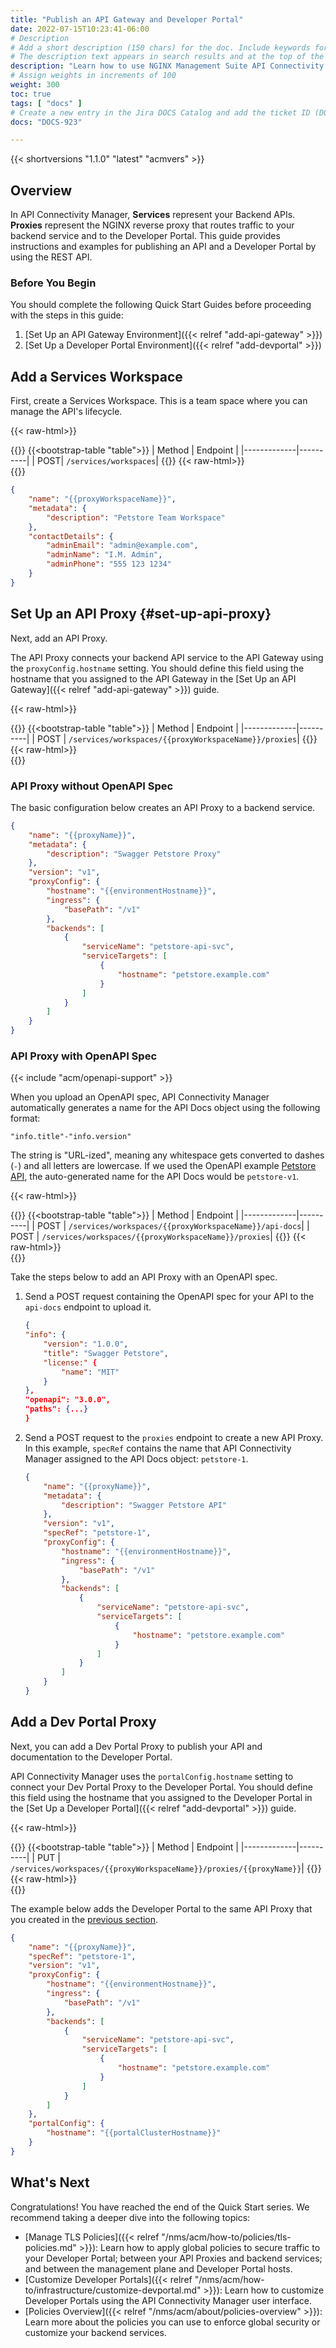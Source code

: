 ```yaml
---
title: "Publish an API Gateway and Developer Portal"
date: 2022-07-15T10:23:41-06:00
# Description
# Add a short description (150 chars) for the doc. Include keywords for SEO. 
# The description text appears in search results and at the top of the doc.
description: "Learn how to use NGINX Management Suite API Connectivity Manager to publish an API Proxy with a Developer Portal."
# Assign weights in increments of 100
weight: 300
toc: true
tags: [ "docs" ]
# Create a new entry in the Jira DOCS Catalog and add the ticket ID (DOCS-<number>) below
docs: "DOCS-923"

---
```


{{< shortversions "1.1.0" "latest" "acmvers" >}}

## Overview

In API Connectivity Manager, **Services** represent your Backend APIs. 
**Proxies** represent the NGINX reverse proxy that routes traffic to your backend service and to the Developer Portal.
This guide provides instructions and examples for publishing an API and a Developer Portal by using the REST API. 

### Before You Begin

You should complete the following Quick Start Guides before proceeding with the steps in this guide:

1. [Set Up an API Gateway Environment]({{< relref "add-api-gateway" >}}) 
1. [Set Up a Developer Portal Environment]({{< relref "add-devportal" >}})

## Add a Services Workspace

First, create a Services Workspace. This is a team space where you can manage the API's lifecycle.

{{< raw-html>}}<div class="table-responsive">{{</raw-html>}}
{{<bootstrap-table "table">}}
| Method      | Endpoint |
|-------------|----------|
| POST| `/services/workspaces`| 
{{</bootstrap-table>}}
{{< raw-html>}}</div>{{</raw-html>}}

```json
{
    "name": "{{proxyWorkspaceName}}",
    "metadata": {
        "description": "Petstore Team Workspace"
    },
    "contactDetails": {
        "adminEmail": "admin@example.com",
        "adminName": "I.M. Admin",
        "adminPhone": "555 123 1234"
    }
}
```

## Set Up an API Proxy {#set-up-api-proxy}

Next, add an API Proxy.  

The API Proxy connects your backend API service to the API Gateway using the `proxyConfig.hostname` setting. 
You should define this field using the hostname that you assigned to the API Gateway in the [Set Up an API Gateway]({{< relref "add-api-gateway" >}}) guide.

{{< raw-html>}}<div class="table-responsive">{{</raw-html>}}
{{<bootstrap-table "table">}}
| Method      | Endpoint |
|-------------|----------|
| POST | `/services/workspaces/{{proxyWorkspaceName}}/proxies`| 
{{</bootstrap-table>}}
{{< raw-html>}}</div>{{</raw-html>}}

### API Proxy without OpenAPI Spec

The basic configuration below creates an API Proxy to a backend service.

```json
{
    "name": "{{proxyName}}",
    "metadata": {
        "description": "Swagger Petstore Proxy"
    },
    "version": "v1",
    "proxyConfig": {
        "hostname": "{{environmentHostname}}",
        "ingress": {
            "basePath": "/v1"
        },
        "backends": [
            {
                "serviceName": "petstore-api-svc",
                "serviceTargets": [
                    {
                        "hostname": "petstore.example.com"
                    }
                ]
            }
        ]
    }
}
```

### API Proxy with OpenAPI Spec

{{< include "acm/openapi-support" >}}

When you upload an OpenAPI spec, API Connectivity Manager automatically generates a name for the API Docs object using the following format:
    
`"info.title"-"info.version"`

The string is "URL-ized", meaning any whitespace gets converted to dashes (`-`) and all letters are lowercase.
If we used the OpenAPI example [Petstore API](https://github.com/OAI/OpenAPI-Specification/blob/main/examples/v3.0/petstore.yaml), the auto-generated name for the API Docs would be `petstore-v1`.

{{< raw-html>}}<div class="table-responsive">{{</raw-html>}}
{{<bootstrap-table "table">}}
| Method      | Endpoint |
|-------------|----------|
| POST | `/services/workspaces/{{proxyWorkspaceName}}/api-docs`| 
| POST | `/services/workspaces/{{proxyWorkspaceName}}/proxies`| 
{{</bootstrap-table>}}
{{< raw-html>}}</div>{{</raw-html>}}

Take the steps below to add an API Proxy with an OpenAPI spec.

1. Send a POST request containing the OpenAPI spec for your API to the `api-docs` endpoint to upload it. 

    ```json
    {
    "info": {
        "version": "1.0.0",
        "title": "Swagger Petstore",
        "license:" {
            "name": "MIT"
        }
    },
    "openapi": "3.0.0",
    "paths": {...}
    }
    ```

1. Send a POST request to the `proxies` endpoint to create a new API Proxy. In this example, `specRef` contains the name that API Connectivity Manager assigned to the API Docs object: `petstore-1`.

    ```json
    {
        "name": "{{proxyName}}",
        "metadata": {
            "description": "Swagger Petstore API"
        },
        "version": "v1",
        "specRef": "petstore-1",
        "proxyConfig": {
            "hostname": "{{environmentHostname}}",
            "ingress": {
                "basePath": "/v1"
            },
            "backends": [
                {
                    "serviceName": "petstore-api-svc",
                    "serviceTargets": [
                        {
                            "hostname": "petstore.example.com"
                        }
                    ]
                }
            ]
        }
    }
    ```

## Add a Dev Portal Proxy

Next, you can add a Dev Portal Proxy to publish your API and documentation to the Developer Portal.  

API Connectivity Manager uses the `portalConfig.hostname` setting to connect your Dev Portal Proxy to the Developer Portal. 
You should define this field using the hostname that you assigned to the Developer Portal in the [Set Up a Developer Portal]({{< relref "add-devportal" >}}) guide.

{{< raw-html>}}<div class="table-responsive">{{</raw-html>}}
{{<bootstrap-table "table">}}
| Method      | Endpoint |
|-------------|----------|
| PUT | `/services/workspaces/{{proxyWorkspaceName}}/proxies/{{proxyName}}`| 
{{</bootstrap-table>}}
{{< raw-html>}}</div>{{</raw-html>}}


The example below adds the Developer Portal to the same API Proxy that you created in the [previous section](#set-up-api-proxy).

```json
{
    "name": "{{proxyName}}",
    "specRef": "petstore-1",
    "version": "v1",
    "proxyConfig": {
        "hostname": "{{environmentHostname}}",
        "ingress": {
            "basePath": "/v1"
        },
        "backends": [
            {
                "serviceName": "petstore-api-svc",
                "serviceTargets": [
                    {
                        "hostname": "petstore.example.com"
                    }
                ]
            }
        ]
    },
    "portalConfig": {
        "hostname": "{{portalClusterHostname}}"
    }
}
```

## What's Next

Congratulations! You have reached the end of the Quick Start series.
We recommend taking a deeper dive into the following topics:

- [Manage TLS Policies]({{< relref "/nms/acm/how-to/policies/tls-policies.md" >}}): Learn how to apply global policies to secure traffic to your Developer Portal; between your API Proxies and backend services; and between the management plane and Developer Portal hosts.
- [Customize Developer Portals]({{< relref "/nms/acm/how-to/infrastructure/customize-devportal.md" >}}): Learn how to customize Developer Portals using the API Connectivity Manager user interface.
- [Policies Overview]({{< relref "/nms/acm/about/policies-overview" >}}): Learn more about the policies you can use to enforce global security or customize your backend services.
